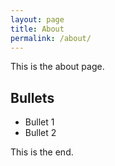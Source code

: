 ```yaml
---
layout: page
title: About
permalink: /about/
---
```


This is the about page.

## Bullets

- Bullet 1
- Bullet 2

This is the end.
